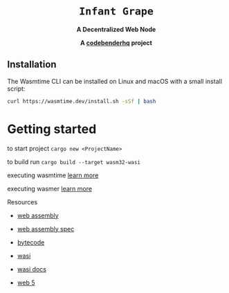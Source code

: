 <div align="center">
  <h1><code>Infant Grape</code></h1>

  <p>
    <strong>A Decentralized Web Node</strong>
    <!-- <a href="https://webassembly.org/">WebAssembly</a> -->
  </p>

  <strong>A <a href="https://sauveur.xyz">codebenderhq</a> project</strong>

  <!-- <p>
    <a href="https://github.com/bytecodealliance/wasmtime/actions?query=workflow%3ACI"><img src="https://github.com/bytecodealliance/wasmtime/workflows/CI/badge.svg" alt="build status" /></a>
    <a href="https://bytecodealliance.zulipchat.com/#narrow/stream/217126-wasmtime"><img src="https://img.shields.io/badge/zulip-join_chat-brightgreen.svg" alt="zulip chat" /></a>
    <img src="https://img.shields.io/badge/rustc-stable+-green.svg" alt="supported rustc stable" />
    <a href="https://docs.rs/wasmtime"><img src="https://docs.rs/wasmtime/badge.svg" alt="Documentation Status" /></a>
  </p>

  <h3>
    <a href="https://bytecodealliance.github.io/wasmtime/">Guide</a>
    <span> | </span>
    <a href="https://bytecodealliance.github.io/wasmtime/contributing.html">Contributing</a>
    <span> | </span>
    <a href="https://wasmtime.dev/">Website</a>
    <span> | </span>
    <a href="https://bytecodealliance.zulipchat.com/#narrow/stream/217126-wasmtime">Chat</a>
  </h3> -->
</div>

## Installation

The Wasmtime CLI can be installed on Linux and macOS with a small install
script:

```sh
curl https://wasmtime.dev/install.sh -sSf | bash
```


# Getting started

to start project
`cargo new <ProjectName>`



to build run 
`cargo build --target wasm32-wasi`




executing wasmtime [learn more](https://github.com/bytecodealliance/wasmtime/blob/main/docs/WASI-tutorial.md#executing-in-wasmtime-runtime)


executing wasmer [learn more](https://wasmer.io/)


Resources
- [web assembly](https://github.com/WebAssembly)
- [web assembly spec](https://webassembly.github.io/spec/core/)
- [bytecode](https://github.com/bytecodealliance)
- [wasi](https://wasi.dev/)
- [wasi docs](https://github.com/WebAssembly/WASI/blob/main/phases/snapshot/docs.md)

- [web 5](https://developer.tbd.website/)
